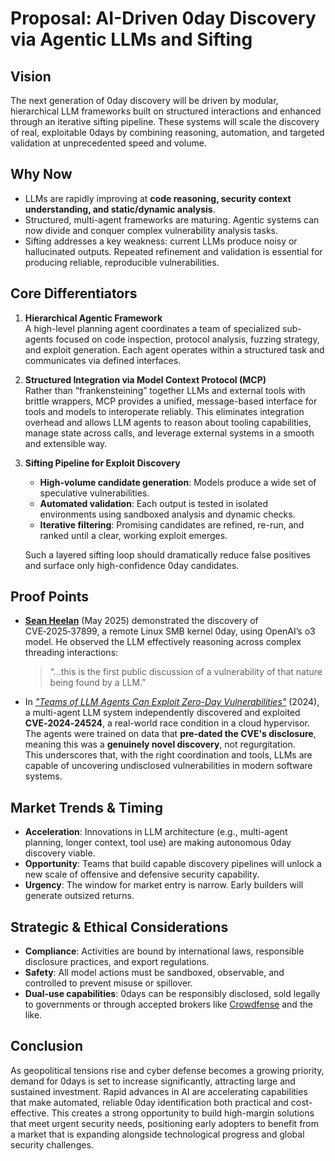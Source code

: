 # Proposal: AI-Driven 0day Discovery via Agentic LLMs and Sifting

## Vision
The next generation of 0day discovery will be driven by modular, hierarchical LLM frameworks built on structured interactions and enhanced through an iterative sifting pipeline. These systems will scale the discovery of real, exploitable 0days by combining reasoning, automation, and targeted validation at unprecedented speed and volume.

## Why Now
- LLMs are rapidly improving at **code reasoning, security context understanding, and static/dynamic analysis**.
- Structured, multi-agent frameworks are maturing. Agentic systems can now divide and conquer complex vulnerability analysis tasks.
- Sifting addresses a key weakness: current LLMs produce noisy or hallucinated outputs. Repeated refinement and validation is essential for producing reliable, reproducible vulnerabilities.

## Core Differentiators

1. **Hierarchical Agentic Framework**  
   A high-level planning agent coordinates a team of specialized sub-agents focused on code inspection, protocol analysis, fuzzing strategy, and exploit generation. Each agent operates within a structured task and communicates via defined interfaces.

2. **Structured Integration via Model Context Protocol (MCP)**  
   Rather than “frankensteining” together LLMs and external tools with brittle wrappers, MCP provides a unified, message-based interface for tools and models to interoperate reliably. 
   This eliminates integration overhead and allows LLM agents to reason about tooling capabilities, manage state across calls, and leverage external systems in a smooth and extensible way.

3. **Sifting Pipeline for Exploit Discovery**  
   - **High-volume candidate generation**: Models produce a wide set of speculative vulnerabilities.  
   - **Automated validation**: Each output is tested in isolated environments using sandboxed analysis and dynamic checks.  
   - **Iterative filtering**: Promising candidates are refined, re-run, and ranked until a clear, working exploit emerges.  
   
   Such a  layered sifting loop should dramatically reduce false positives and surface only high-confidence 0day candidates.

## Proof Points

- **[Sean Heelan](https://sean.heelan.io/2025/05/22/how-i-used-o3-to-find-cve-2025-37899-a-remote-zeroday-vulnerability-in-the-linux-kernels-smb-implementation/)** (May 2025) demonstrated the discovery of CVE‑2025‑37899, a remote Linux SMB kernel 0day, using OpenAI’s o3 model. He observed the LLM effectively reasoning across complex threading interactions:
  > “…this is the first public discussion of a vulnerability of that nature being found by a LLM.”

- In *["Teams of LLM Agents Can Exploit Zero-Day Vulnerabilities"](https://arxiv.org/abs/2406.01637)* (2024), a multi-agent LLM system independently discovered and exploited **CVE‑2024‑24524**, a real-world race condition in a cloud hypervisor.  
  The agents were trained on data that **pre-dated the CVE's disclosure**, meaning this was a **genuinely novel discovery**, not regurgitation.  
  This underscores that, with the right coordination and tools, LLMs are capable of uncovering undisclosed vulnerabilities in modern software systems.

## Market Trends & Timing

- **Acceleration**: Innovations in LLM architecture (e.g., multi-agent planning, longer context, tool use) are making autonomous 0day discovery viable.
- **Opportunity**: Teams that build capable discovery pipelines will unlock a new scale of offensive and defensive security capability.
- **Urgency**: The window for market entry is narrow. Early builders will generate outsized returns. 

## Strategic & Ethical Considerations

- **Compliance**: Activities are bound by international laws, responsible disclosure practices, and export regulations.
- **Safety**: All model actions must be sandboxed, observable, and controlled to prevent misuse or spillover.
- **Dual-use capabilities**: 0days can be responsibly disclosed, sold legally to governments or through accepted brokers like [Crowdfense](https://www.crowdfense.com) and the like.

## Conclusion

As geopolitical tensions rise and cyber defense becomes a growing priority, demand for 0days is set to increase significantly, attracting large and sustained investment. Rapid advances in AI are accelerating capabilities that make automated, reliable 0day identification both practical and cost-effective. This creates a strong opportunity to build high-margin solutions that meet urgent security needs, positioning early adopters to benefit from a market that is expanding alongside technological progress and global security challenges.
